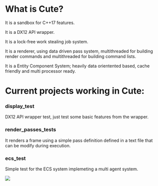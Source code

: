 # What is Cute?

It is a sandbox for C++17 features.

It is a DX12 API wrapper.

It is a lock-free work stealing job system.

It is a renderer, using data driven pass system, multithreaded for building render commands and multithreaded for building command lists.

It is a Entity Component System; heavily data orientented based, cache friendly and multi processor ready.

# Current projects working in Cute:

### display_test
DX12 API wrapper test, just test some basic features from the wrapper.

### render_passes_tests
It renders a frame using a simple pass definition defined in a text file that can be modify during execution.

### ecs_test
Simple test for the ECS system implemeting a multi agent system.

[![](http://img.youtube.com/vi/pU4Kdy-6my8/0.jpg)](http://www.youtube.com/watch?v=pU4Kdy-6my8 "video")
